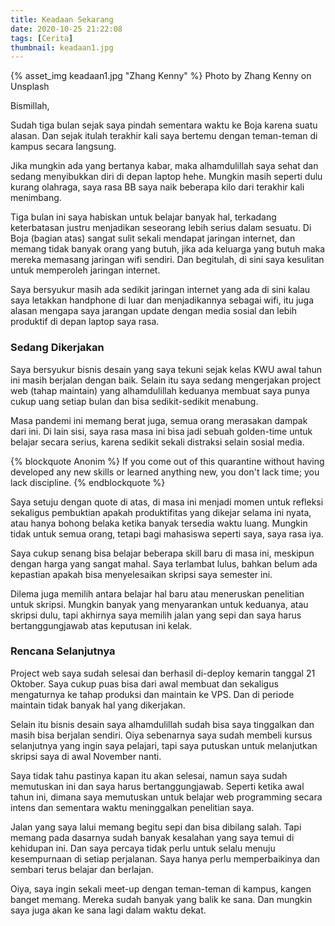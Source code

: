 ```yaml
---
title: Keadaan Sekarang
date: 2020-10-25 21:22:08
tags: [Cerita]
thumbnail: keadaan1.jpg
---
```

{% asset_img keadaan1.jpg "Zhang Kenny" %}
Photo by Zhang Kenny on Unsplash

Bismillah,

Sudah tiga bulan sejak saya pindah sementara waktu ke Boja karena suatu alasan. Dan sejak itulah terakhir kali saya bertemu dengan teman-teman di kampus secara langsung.

Jika mungkin ada yang bertanya kabar, maka alhamdulillah saya sehat dan sedang menyibukkan diri di depan laptop hehe. Mungkin masih seperti dulu kurang olahraga, saya rasa BB saya naik beberapa kilo dari terakhir kali menimbang.

Tiga bulan ini saya habiskan untuk belajar banyak hal, terkadang keterbatasan justru menjadikan seseorang lebih serius dalam sesuatu. Di Boja (bagian atas) sangat sulit sekali mendapat jaringan internet, dan memang tidak banyak orang yang butuh, jika ada keluarga yang butuh maka mereka memasang jaringan wifi sendiri. Dan begitulah, di sini saya kesulitan untuk memperoleh jaringan internet.

Saya bersyukur masih ada sedikit jaringan internet yang ada di sini kalau saya letakkan handphone di luar dan menjadikannya sebagai wifi, itu juga alasan mengapa saya jarangan update dengan media sosial dan lebih produktif di depan laptop saya rasa.

### Sedang Dikerjakan
Saya bersyukur bisnis desain yang saya tekuni sejak kelas KWU awal tahun ini masih berjalan dengan baik. Selain itu saya sedang mengerjakan project web (tahap maintain) yang alhamdulillah keduanya membuat saya punya cukup uang setiap bulan dan bisa sedikit-sedikit menabung.

Masa pandemi ini memang berat juga, semua orang merasakan dampak dari ini. Di lain sisi, saya rasa masa ini bisa jadi sebuah golden-time untuk belajar secara serius, karena sedikit sekali distraksi selain sosial media.

{% blockquote Anonim %}
If you come out of this quarantine without having developed any new skills or learned anything new, you don't lack time; you lack discipline.
{% endblockquote %}

Saya setuju dengan quote di atas, di masa ini menjadi momen untuk refleksi sekaligus pembuktian apakah produktifitas yang dikejar selama ini nyata, atau hanya bohong belaka ketika banyak tersedia waktu luang. Mungkin tidak untuk semua orang, tetapi bagi mahasiswa seperti saya, saya rasa iya.

Saya cukup senang bisa belajar beberapa skill baru di masa ini, meskipun dengan harga yang sangat mahal. Saya terlambat lulus, bahkan belum ada kepastian apakah bisa menyelesaikan skripsi saya semester ini.

Dilema juga memilih antara belajar hal baru atau meneruskan penelitian untuk skripsi. Mungkin banyak yang menyarankan untuk keduanya, atau skripsi dulu, tapi akhirnya saya memilih jalan yang sepi dan saya harus bertanggungjawab atas keputusan ini kelak.

### Rencana Selanjutnya
Project web saya sudah selesai dan berhasil di-deploy kemarin tanggal 21 Oktober. Saya cukup puas bisa dari awal membuat dan sekaligus mengaturnya ke tahap produksi dan maintain ke VPS. Dan di periode maintain tidak banyak hal yang dikerjakan.

Selain itu bisnis desain saya alhamdulillah sudah bisa saya tinggalkan dan masih bisa berjalan sendiri. Oiya sebenarnya saya sudah membeli kursus selanjutnya yang ingin saya pelajari, tapi saya putuskan untuk melanjutkan skripsi saya di awal November nanti.

Saya tidak tahu pastinya kapan itu akan selesai, namun saya sudah memutuskan ini dan saya harus bertanggungjawab. Seperti ketika awal tahun ini, dimana saya memutuskan untuk belajar web programming secara intens dan sementara waktu meninggalkan penelitian saya.

Jalan yang saya lalui memang begitu sepi dan bisa dibilang salah. Tapi memang pada dasarnya sudah banyak kesalahan yang saya temui di kehidupan ini. Dan saya percaya tidak perlu untuk selalu menuju kesempurnaan di setiap perjalanan. Saya hanya perlu memperbaikinya dan sembari terus belajar dan berlajan.

Oiya, saya ingin sekali meet-up dengan teman-teman di kampus, kangen banget memang. Mereka sudah banyak yang balik ke sana. Dan mungkin saya juga akan ke sana lagi dalam waktu dekat.
